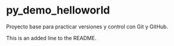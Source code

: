 # py_demo_helloworld
Proyecto base para practicar versiones y control con Git y GitHub.

This is an added line to the README.